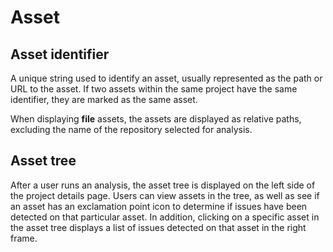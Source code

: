 # Asset

## Asset identifier

A unique string used to identify an asset, usually represented as the path or URL to the asset. If two assets within the same project have the same identifier, they are marked as the same asset.

When displaying **file** assets, the assets are displayed as relative paths, excluding the name of the repository selected for analysis.


## Asset tree

After a user runs an analysis, the asset tree is displayed on the left side of the project details page. Users can view assets in the tree, as well as see if an asset has an exclamation point icon to determine if issues have been detected on that particular asset. In addition, clicking on a specific asset in the asset tree displays a list of issues detected on that asset in the right frame.

